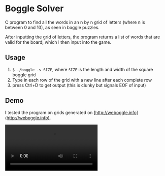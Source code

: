 Boggle Solver
=============
C program to find all the words in an n by n grid of letters
(where n is between 0 and 10), as seen in boggle puzzles.

After inputting the grid of letters, the program returns a list of words that are valid for the board, which I then input into the game.

Usage
---
1. `$ ./boggle -s SIZE`, where `SIZE` is the length and width of the square boggle grid
2. Type in each row of the grid with a new line after each complete row
3. press Ctrl+D to get output (this is clunky but signals EOF of input)

Demo
---
I tested the program on grids generated on [http://weboggle.info](http://weboggle.info).

<video controls="controls">
  <source type="video/mp4" src="demo.mp4"></source>
  <p>Your browser does not support the video element.</p>
</video>


